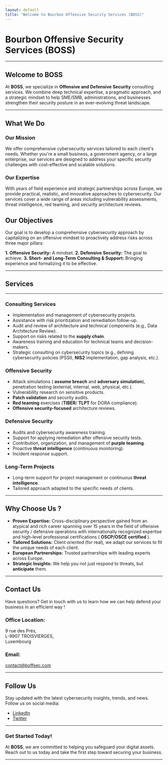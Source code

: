 ```yaml
---
layout: default
title: "Welcome to Bourbon Offensive Security Services (BOSS)"
---
```


# Bourbon Offensive Security Services (BOSS)

---

## **Welcome to BOSS**

At **BOSS**, we specialize in **Offensive and Defensive Security** consulting services. 
We combine deep technical expertise, a pragmatic approach, and a strategic mindset to help SME/SMB, administrations, and businesses strengthen their security posture in an ever-evolving threat landscape.

---

## **What We Do**

### **Our Mission**
We offer comprehensive cybersecurity services tailored to each client's needs. Whether you're a small business, a government agency, or a large enterprise, our services are designed to address your specific security challenges with cost-effective and scalable solutions.

### **Our Expertise**
With years of field experience and strategic partnerships across Europe, we provide practical, realistic, and innovative approaches to cybersecurity. Our services cover a wide range of areas including vulnerability assessments, threat intelligence, red teaming, and security architecture reviews.

## **Our Objectives**

Our goal is to develop a comprehensive cybersecurity approach by capitalizing on an offensive mindset to proactively address risks across three major pillars:

**1. Offensive Security:** A mindset.
**2. Defensive Security:** The goal to achieve. 
**3. Short- and Long-Term Consulting & Support:** Bringing experience and formalizing it to be effective.

---

## Services  

---

### Consulting Services
- Implementation and management of cybersecurity projects.  
- Assistance with risk prioritization and remediation follow-up.  
- Audit and review of architecture and technical components (e.g., Data Architecture Review).  
- Support on risks related to the **supply chain**.  
- Awareness training and education for technical teams and decision-makers.  
- Strategic consulting on cybersecurity topics (e.g., defining cybersecurity policies (PSSI), **NIS2** implementation, gap analysis, etc.).  

### Offensive Security
- Attack simulations ( **assume breach** and **adversary simulation**), penetration testing (external, internal, web, physical, etc.).  
- Vulnerability research on sensitive products.  
- **Patch validation** and security audits.  
- **Red teaming** exercises (**TIBER**/ **TLPT** for DORA compliance).  
- **Offensive security-focused** architecture reviews.  

### Defensive Security
- Audits and cybersecurity awareness training.  
- Support for applying remediation after offensive security tests.  
- Contribution, organization, and management of **purple teaming**.  
- Proactive **threat intelligence** (continuous monitoring).  
- Incident response support.  

### Long-Term Projects
- Long-term support for project management or continuous **threat intelligence**.  
- Tailored approach adapted to the specific needs of clients.

---

## **Why Choose Us ?**

- **Proven Expertise:** Cross-disciplinary perspective gained from an atypical and rich career spanning over 15 years in the field of offensive security / defensive operations with internationally recognized  expertise and high-level professional certifications ( **OSCP/OSCE certified** ).
- **Tailored Solutions:** Client oriented (for real), we adapt our services to fit the unique needs of each client.
- **European Partnerships:** Trusted partnerships with leading experts across Europe.
- **Strategic Insights:** We help you not just respond to threats, but **anticipate** them.

---

## **Contact Us**

Have questions? Get in touch with us to learn how we can help defend your business in an efficient way !

### **Office Location:**
9 rue des Prés,  
L-9907 TROISVIERGES,  
Luxembourg  

### **Email:**
[contact@boffsec.com](mailto:contact@boffsec.com)

---

## **Follow Us**

Stay updated with the latest cybersecurity insights, trends, and news. Follow us on social media:

- [LinkedIn](https://www.linkedin.com/in/jean-marie-bourbon/)
- [Twitter](https://x.com/kmkz_security)

---

### **Get Started Today!**
At **BOSS**, we are committed to helping you safeguard your digital assets. Reach out to us today and take the first step toward securing your business.

---
